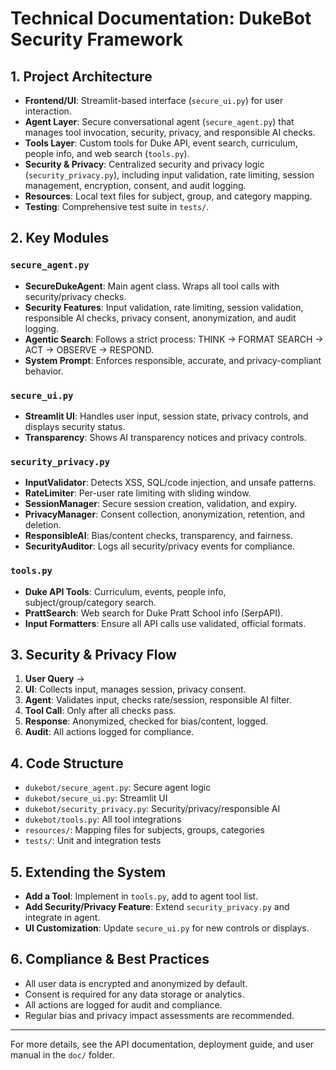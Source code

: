 # Technical Documentation: DukeBot Security Framework

## 1. Project Architecture

- **Frontend/UI**: Streamlit-based interface (`secure_ui.py`) for user interaction.
- **Agent Layer**: Secure conversational agent (`secure_agent.py`) that manages tool invocation, security, privacy, and responsible AI checks.
- **Tools Layer**: Custom tools for Duke API, event search, curriculum, people info, and web search (`tools.py`).
- **Security & Privacy**: Centralized security and privacy logic (`security_privacy.py`), including input validation, rate limiting, session management, encryption, consent, and audit logging.
- **Resources**: Local text files for subject, group, and category mapping.
- **Testing**: Comprehensive test suite in `tests/`.

## 2. Key Modules

### `secure_agent.py`
- **SecureDukeAgent**: Main agent class. Wraps all tool calls with security/privacy checks.
- **Security Features**: Input validation, rate limiting, session validation, responsible AI checks, privacy consent, anonymization, and audit logging.
- **Agentic Search**: Follows a strict process: THINK → FORMAT SEARCH → ACT → OBSERVE → RESPOND.
- **System Prompt**: Enforces responsible, accurate, and privacy-compliant behavior.

### `secure_ui.py`
- **Streamlit UI**: Handles user input, session state, privacy controls, and displays security status.
- **Transparency**: Shows AI transparency notices and privacy controls.

### `security_privacy.py`
- **InputValidator**: Detects XSS, SQL/code injection, and unsafe patterns.
- **RateLimiter**: Per-user rate limiting with sliding window.
- **SessionManager**: Secure session creation, validation, and expiry.
- **PrivacyManager**: Consent collection, anonymization, retention, and deletion.
- **ResponsibleAI**: Bias/content checks, transparency, and fairness.
- **SecurityAuditor**: Logs all security/privacy events for compliance.

### `tools.py`
- **Duke API Tools**: Curriculum, events, people info, subject/group/category search.
- **PrattSearch**: Web search for Duke Pratt School info (SerpAPI).
- **Input Formatters**: Ensure all API calls use validated, official formats.

## 3. Security & Privacy Flow

1. **User Query** →
2. **UI**: Collects input, manages session, privacy consent.
3. **Agent**: Validates input, checks rate/session, responsible AI filter.
4. **Tool Call**: Only after all checks pass.
5. **Response**: Anonymized, checked for bias/content, logged.
6. **Audit**: All actions logged for compliance.

## 4. Code Structure

- `dukebot/secure_agent.py`: Secure agent logic
- `dukebot/secure_ui.py`: Streamlit UI
- `dukebot/security_privacy.py`: Security/privacy/responsible AI
- `dukebot/tools.py`: All tool integrations
- `resources/`: Mapping files for subjects, groups, categories
- `tests/`: Unit and integration tests

## 5. Extending the System

- **Add a Tool**: Implement in `tools.py`, add to agent tool list.
- **Add Security/Privacy Feature**: Extend `security_privacy.py` and integrate in agent.
- **UI Customization**: Update `secure_ui.py` for new controls or displays.

## 6. Compliance & Best Practices

- All user data is encrypted and anonymized by default.
- Consent is required for any data storage or analytics.
- All actions are logged for audit and compliance.
- Regular bias and privacy impact assessments are recommended.

---
For more details, see the API documentation, deployment guide, and user manual in the `doc/` folder. 